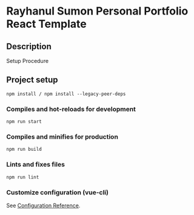 # Rayhanul Sumon Personal Portfolio React Template

## Description

Setup Procedure 

## Project setup

```
npm install / npm install --legacy-peer-deps 
``` 

### Compiles and hot-reloads for development

``` 
npm run start          
```   

### Compiles and minifies for production

```      
npm run build       
```
 
### Lints and fixes files    

```
npm run lint
```

### Customize configuration (vue-cli)

See [Configuration Reference](https://cli.vuejs.org/config/).
